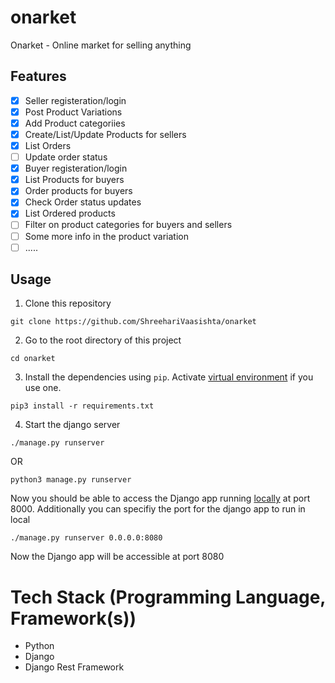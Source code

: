 # onarket
Onarket - Online market for selling anything

## Features
- [x] Seller registeration/login
- [x] Post Product Variations
- [x] Add Product categoriies
- [x] Create/List/Update Products for sellers
- [x] List Orders
- [ ] Update order status
- [x] Buyer registeration/login
- [x] List Products for buyers
- [x] Order products for buyers
- [x] Check Order status updates
- [x] List Ordered products
- [ ] Filter on product categories for buyers and sellers
- [ ] Some more info in the product variation
- [ ] .....

## Usage
1. Clone this repository
```
git clone https://github.com/ShreehariVaasishta/onarket
```
2. Go to the root directory of this project
```
cd onarket
```
3. Install the dependencies using `pip`. Activate [virtual environment](https://python-guide-cn.readthedocs.io/en/latest/dev/virtualenvs.html) if you use one.
```
pip3 install -r requirements.txt
```
4. Start the django server 
```
./manage.py runserver
```
OR
```
python3 manage.py runserver
```
Now you should be able to access the Django app running [locally](http://127.0.0.1:8000/) at port 8000. Additionally you can specifiy the port for the django app to run in local
```
./manage.py runserver 0.0.0.0:8080
```
Now the Django app will be accessible at port 8080


# Tech Stack (Programming Language, Framework(s))
* Python
* Django
* Django Rest Framework
